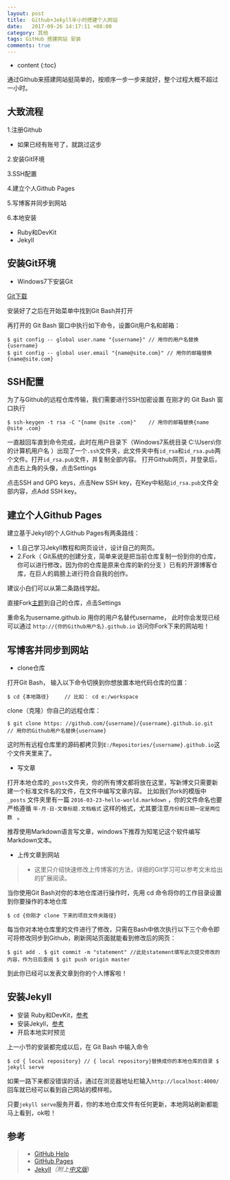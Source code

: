 ```yaml
---
layout: post
title:  Github+Jekyll半小时搭建个人网站
date:   2017-09-26 14:17:11 +08:00
category: 其他
tags: GitHub 搭建网站 安装
comments: true
---
```


* content
{:toc}

通过Github来搭建网站挺简单的，按顺序一步一步来就好，整个过程大概不超过一小时。








## 大致流程
1.注册Github
- 如果已经有账号了，就跳过这步

2.安装Git环境

3.SSH配置

4.建立个人Github Pages

5.写博客并同步到网站

6.本地安装
- Ruby和DevKit
- Jekyll


## 安装Git环境
- Windows7下安装Git

 [Git下载]( https://git-for-windows.github.io/)

安装好了之后在开始菜单中找到Git Bash并打开

再打开的 Git Bash 窗口中执行如下命令，设置Git用户名和邮箱：

```
$ git config -- global user.name "{username}" // 用你的用户名替换{username}  
$ git config -- global user.email "{name@site.com}" // 用你的邮箱替换{name@site.com}
```


## SSH配置
为了与Github的远程仓库传输，我们需要进行SSH加密设置
在刚才的 Git Bash 窗口执行
```
$ ssh-keygen -t rsa -C "{name @site .com}"    // 用你的邮箱替换{name @site .com}
```
一直敲回车直到命令完成，此时在用户目录下（Windows7系统目录  C:\Users\你的计算机用户名 ）出现了一个`.ssh`文件夹，此文件夹中有`id_rsa`和`id_rsa.pub`两个文件。打开`id_rsa.pub`文件，并复制全部内容。
打开Github网页，并登录后，点击右上角的头像，点击Settings

 点击SSH and GPG keys，点击New SSH key，在Key中粘贴`id_rsa.pub`文件全部内容，点Add SSH key。

 
##  建立个人Github Pages


建立基于Jekyll的个人Github Pages有两条路线：

- 1.自己学习Jekyll教程和网页设计，设计自己的网页。
- 2.Fork（ Git系统的创建分支，简单来说是把当前仓库复制一份到你的仓库，你可以进行修改，因为你的仓库是原来仓库的新的分支 ）已有的开源博客仓库，在巨人的肩膀上进行符合自我的创作。


建议小白们可以从第二条路线学起。

直接Fork[主题]( https://github.com/iamycx/iamycx.github.io )到自己的仓库，点击Settings


 




 重命名为username.github.io 用你的用户名替代username， 此时你会发现已经可以通过 ` http://{你的Github用户名}.github.io `  访问你Fork下来的网站啦！






##  写博客并同步到网站


- clone仓库

打开Git Bash， 输入以下命令切换到你想放置本地代码仓库的位置：

```
$ cd {本地路径}     // 比如： cd e:/workspace
```

clone（克隆）你自己的远程仓库：

```
$ git clone https: //github.com/{username}/{username}.github.io.git   // 用你的Github用户名替换{username}
```

这时所有远程仓库里的源码都拷贝到`E:/Repositories/{username}.github.io`这个文件夹里来了。


- 写文章


打开本地仓库的`_posts`文件夹，你的所有博文都将放在这里，写新博文只需要新建一个标准文件名的文件，在文件中编写文章内容。 比如我们fork的模版中`_posts` 文件夹里有一篇 `2016-03-23-hello-world.markdown` ，你的文件命名也要严格遵循 `年-月-日-文章标题.文档格式` 这样的格式，尤其要注意`月份和日期一定是两位数 ` 。 

推荐使用Markdown语言写文章，windows下推荐为知笔记这个软件编写Markdown文本。

- 上传文章到网站

>*  这里只介绍快速修改上传博客的方法，详细的Git学习可以参考文末给出的扩展阅读。



当你使用Git Bash对你的本地仓库进行操作时，先用  cd  命令将你的工作目录设置到你要操作的本地仓库

```
$ cd {你刚才 clone 下来的项目文件夹路径}
```

每当你对本地仓库里的文件进行了修改，只需在Bash中依次执行以下三个命令即可将修改同步到Github，刷新网站页面就能看到修改后的网页：

```
$ git add . $ git commit -m "statement" //此处statement填写此次提交修改的内容，作为日后查阅 $ git push origin master
```

到此你已经可以发表文章到你的个人博客啦！


##  安装Jekyll
- 安装 Ruby和DevKit，[参考]( https://jingyan.baidu.com/article/48b558e33558ac7f38c09aee.html )
- 安装Jekyll，[参考]( https://jingyan.baidu.com/article/925f8cb8f6422ac0dde056ee.html )
- 开启本地实时预览

上一小节的安装都完成以后，在 Git Bash 中输入命令

```
$ cd { local repository} // { local repository}替换成你的本地仓库的目录 $ jekyll serve
```
如果一路下来都没错误的话，通过在浏览器地址栏输入`http://localhost:4000/ `回车就已经可以看到自己网站的模样啦。


只要`jekyll serve`服务开着，你的本地仓库文件有任何更新，本地网站刷新都能马上看到，ok啦！





## 参考


>* [GitHub Help](https://help.github.com/categories/github-pages-basics/)
>* [GitHub Pages]( https://pages.github.com/)
>* [Jekyll](http://jekyllrb.com/)*（附上[中文版](http://jekyllcn.com/))*
